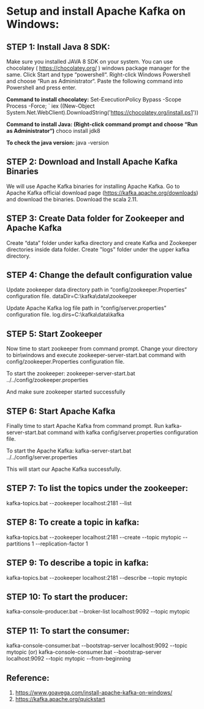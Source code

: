 # Setup and install Apache Kafka on Windows:

## STEP 1: Install Java 8 SDK:
Make sure you installed JAVA 8 SDK on your system.  You can use chocolatey ( https://chocolatey.org/ ) windows package manager for the same. Click Start and type “powershell“. Right-click Windows Powershell and choose “Run as Administrator“. Paste the following command into Powershell and press enter.

**Command to install chocolatey:**
Set-ExecutionPolicy Bypass -Scope Process -Force; `
  iex ((New-Object System.Net.WebClient).DownloadString('https://chocolatey.org/install.ps1'))
  
**Command to install Java: (Right-click command prompt and choose “Run as Administrator“)**
choco install jdk8

**To check the java version:**
java -version


## STEP 2: Download and Install Apache Kafka Binaries
We will use Apache Kafka binaries for installing Apache Kafka.  Go to Apache Kafka official download page (https://kafka.apache.org/downloads) and download the binaries.
Download the scala 2.11.


## STEP 3: Create Data folder for Zookeeper and Apache Kafka
Create “data” folder under kafka directory and create Kafka and Zookeeper directories inside data folder. 
Create "logs" folder under the upper kafka directory.


## STEP 4:  Change the default configuration value
Update zookeeper data directory path in “config/zookeeper.Properties” configuration file.
dataDir=C:\kafka\data\zookeeper

Update Apache Kafka log file path in “config/server.properties” configuration file.
log.dirs=C:\kafka\data\kafka


## STEP 5:  Start Zookeeper
Now time to start zookeeper from command prompt. Change your directory to bin\windows and execute zookeeper-server-start.bat command with config/zookeeper.Properties configuration file.

To start the zookeeper:
zookeeper-server-start.bat ../../config/zookeeper.properties

And make sure zookeeper started successfully


## STEP 6:  Start Apache Kafka
Finally time to start Apache Kafka from command prompt. Run kafka-server-start.bat command with kafka config/server.properties configuration file.

To start the Apache Kafka:
kafka-server-start.bat ../../config/server.properties

This will start our Apache Kafka successfully.


## STEP 7:  To list the topics under the zookeeper:
kafka-topics.bat --zookeeper localhost:2181 --list


## STEP 8: To create a topic in kafka:
kafka-topics.bat --zookeeper localhost:2181 --create --topic mytopic --partitions 1 --replication-factor 1


## STEP 9: To describe a topic in kafka:
kafka-topics.bat --zookeeper localhost:2181 --describe --topic mytopic


## STEP 10: To start the producer:
kafka-console-producer.bat --broker-list localhost:9092 --topic mytopic 

## STEP 11: To start the consumer:
kafka-console-consumer.bat --bootstrap-server localhost:9092 --topic mytopic 
(or)
kafka-console-consumer.bat --bootstrap-server localhost:9092 --topic mytopic --from-beginning


## Reference:
1. https://www.goavega.com/install-apache-kafka-on-windows/
2. https://kafka.apache.org/quickstart

